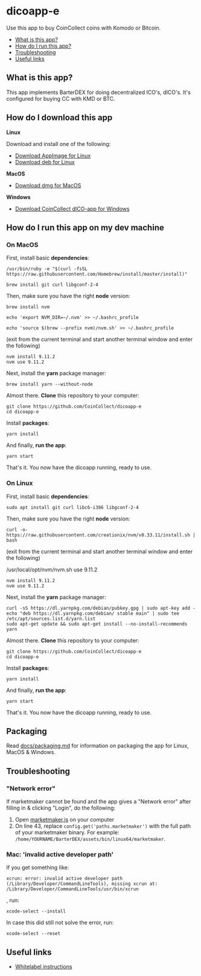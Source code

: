 # dicoapp-e

Use this app to buy CoinCollect coins with Komodo or Bitcoin.

- [What is this app?](#what-is-this-app)
- [How do I run this app?](#how-do-i-run-this-app)
- [Troubleshooting](#troubleshooting)
- [Useful links](#useful-links)

## What is this app?

This app implements BarterDEX for doing decentralized ICO's, dICO's. It's configured for buying CC with KMD or BTC.

## How do I download this app

**Linux**

Download and install one of the following:

- [Download AppImage for Linux](https://www.coincollect.cc/download/linux/dICOApp-0.9.0.AppImage)
- [Download deb for Linux](https://www.coincollect.cc/download/linux/dicoapp-e_0.9.0_amd64.deb)

**MacOS**

- [Download dmg for MacOS](https://www.coincollect.cc/download/mac/dICOApp-0.9.0.dmg)

**Windows**

- [Download CoinCollect dICO-app for Windows](https://www.coincollect.cc/download/dICOApp-Setup-0.9.0.exe)

## How do I run this app on my dev machine

### On MacOS

First, install basic **dependencies**:

    /usr/bin/ruby -e "$(curl -fsSL https://raw.githubusercontent.com/Homebrew/install/master/install)"

    brew install git curl libgconf-2-4

Then, make sure you have the right **node** version:

    brew install nvm

    echo 'export NVM_DIR=~/.nvm' >> ~/.bashrc_profile

    echo 'source $(brew --prefix nvm)/nvm.sh' >> ~/.bashrc_profile

(exit from the current terminal and start another terminal window and enter the following)

    nvm install 9.11.2
    nvm use 9.11.2

Next, install the **yarn** package manager:

    brew install yarn --without-node

Almost there. **Clone** this repository to your computer:

    git clone https://github.com/CoinCollect/dicoapp-e
    cd dicoapp-e

Install **packages**:

    yarn install

And finally, **run the app**:

    yarn start

That's it. You now have the dicoapp running, ready to use.

### On Linux

First, install basic **dependencies**:

    sudo apt install git curl libc6-i386 libgconf-2-4

Then, make sure you have the right **node** version:

    curl -o- https://raw.githubusercontent.com/creationix/nvm/v0.33.11/install.sh | bash

(exit from the current terminal and start another terminal window and enter the following)

/usr/local/opt/nvm/nvm.sh use 9.11.2

    nvm install 9.11.2
    nvm use 9.11.2

Next, install the **yarn** package manager:

    curl -sS https://dl.yarnpkg.com/debian/pubkey.gpg | sudo apt-key add -
    echo "deb https://dl.yarnpkg.com/debian/ stable main" | sudo tee /etc/apt/sources.list.d/yarn.list
    sudo apt-get update && sudo apt-get install --no-install-recommends yarn

Almost there. **Clone** this repository to your computer:

    git clone https://github.com/CoinCollect/dicoapp-e
    cd dicoapp-e

Install **packages**:

    yarn install

And finally, **run the app**:

    yarn start

That's it. You now have the dicoapp running, ready to use.

## Packaging

Read [docs/packaging.md](docs/packaging.md) for information on packaging the app for Linux, MacOS & Windows.

## Troubleshooting

### "Network error"

If marketmaker cannot be found and the app gives a "Network error" after filling in & clicking "Login", do the following:

1. Open [marketmaker.js](https://github.com/CoinCollect/dicoapp-e/blob/coincollect/app/main/plugins/marketmaker.js#L43) on your computer
2. On line 43, replace `config.get('paths.marketmaker')` with the full path of your marketmaker binary. For example: `/home/YOURNAME/BarterDEX/assets/bin/linux64/marketmaker`.

### Mac: 'invalid active developer path'

If you get something like:

    xcrun: error: invalid active developer path (/Library/Developer/CommandLineTools), missing xcrun at: /Library/Developer/CommandLineTools/usr/bin/xcrun

, run:

    xcode-select --install

In case this did still not solve the error, run:

    xcode-select --reset

## Useful links

- [Whitelabel instructions](https://github.com/KomodoPlatform/dicoapp-e/blob/master/docs/whitelabel.md)
